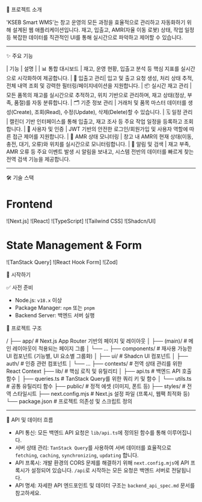 

📜 프로젝트 소개

'KSEB Smart WMS'는 창고 운영의 모든 과정을 효율적으로 관리하고 자동화하기 위해 설계된 웹 애플리케이션입니다. 
재고, 입출고, AMR(자율 이동 로봇) 상태, 작업 일정 등 복잡한 데이터를 직관적인 UI를 통해 실시간으로 파악하고 제어할 수 있습니다.

---

✨ 주요 기능

| 기능 | 설명 |
| 📊 통합 대시보드 | 재고, 운영 현황, 입출고 분석 등 핵심 지표를 실시간으로 시각화하여 제공합니다. 
| 🚚 입출고 관리| 입고 및 출고 요청 생성, 처리 상태 추적, 전체 내역 조회 및 강력한 필터링/페이지네이션을 지원합니다. 
| 📦 실시간 재고 관리 | 모든 품목의 재고를 실시간으로 추적하고, 위치 기반으로 관리하며, 재고 상태(정상, 부족, 품절)를 자동 분류합니다. 
| 🗂️ 기준 정보 관리 | 거래처 및 품목 마스터 데이터를 생성(Create), 조회(Read), 수정(Update), 삭제(Delete)할 수 있습니다. 
| 🗓️ 일정 관리 | 캘린더 기반 인터페이스를 통해 입출고, 재고 조사 등 주요 작업 일정을 등록하고 조회합니다. 
| 🔐 사용자 및 인증 | JWT 기반의 안전한 로그인/회원가입 및 사용자 역할에 따른 접근 제어를 지원합니다. 
| 🤖 AMR 상태 모니터링 | 창고 내 AMR의 현재 상태(이동, 충전, 대기, 오류)와 위치를 실시간으로 모니터링합니다. 
| 🔔 알림 및 검색 | 재고 부족, AMR 오류 등 주요 이벤트 발생 시 알림을 보내고, 시스템 전반의 데이터를 빠르게 찾는 전역 검색 기능을 제공합니다. 

---

🛠️ 기술 스택

# Frontend
![Next.js]
![React]
![TypeScript]
![Tailwind CSS]
![Shadcn/UI]

# State Management & Form
![TanStack Query]
![React Hook Form]
![Zod]


🚀 시작하기

✅ 사전 준비

- Node.js: `v18.x` 이상
- Package Manager: `npm` 또는 `pnpm`
- Backend Server: 백엔드 서버 실행

📂 프로젝트 구조

/
├── app/              # Next.js App Router 기반의 페이지 및 레이아웃
│   ├── (main)/       # 메인 레이아웃이 적용되는 페이지 그룹
│   └── ...
├── components/       # 재사용 가능한 UI 컴포넌트 (기능별, UI 요소별 그룹화)
│   ├── ui/           # Shadcn UI 컴포넌트
│   ├── auth/         # 인증 관련 컴포넌트
│   └── ...
├── contexts/         # 전역 상태 관리를 위한 React Context
├── lib/              # 핵심 로직 및 유틸리티
│   ├── api.ts        # 백엔드 API 호출 함수
│   ├── queries.ts    # TanStack Query를 위한 쿼리 키 및 함수
│   └── utils.ts      # 공통 유틸리티 함수
├── public/           # 정적 에셋 (이미지, 폰트 등)
├── styles/           # 전역 스타일시트
├── next.config.mjs   # Next.js 설정 파일 (프록시, 웹팩 최적화 등)
└── package.json      # 프로젝트 의존성 및 스크립트 정의



---

🔗 API 및 데이터 흐름

- API 통신: 모든 백엔드 API 요청은 `lib/api.ts`에 정의된 함수를 통해 이루어집니다.
- 서버 상태 관리: `TanStack Query`를 사용하여 서버 데이터를 효율적으로 `fetching`, `caching`, `synchronizing`, `updating` 합니다.
- API 프록시: 개발 환경의 CORS 문제를 해결하기 위해 `next.config.mjs`에 API 프록시가 설정되어 있습니다. `/api`로 시작하는 모든 요청은 백엔드 서버로 전달됩니다.
- API 명세: 자세한 API 엔드포인트 및 데이터 구조는 `backend_api_spec.md` 문서를 참고하세요.

